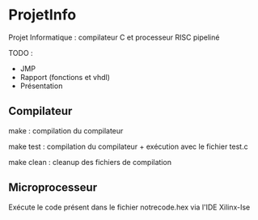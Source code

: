 # ProjetInfo
Projet Informatique : compilateur C et processeur RISC pipeliné

TODO :
- JMP
- Rapport (fonctions et vhdl)
- Présentation 

## Compilateur

make : compilation du compilateur

make test : compilation du compilateur + exécution avec le fichier test.c

make clean : cleanup des fichiers de compilation

## Microprocesseur

Exécute le code présent dans le fichier notrecode.hex via l'IDE Xilinx-Ise
